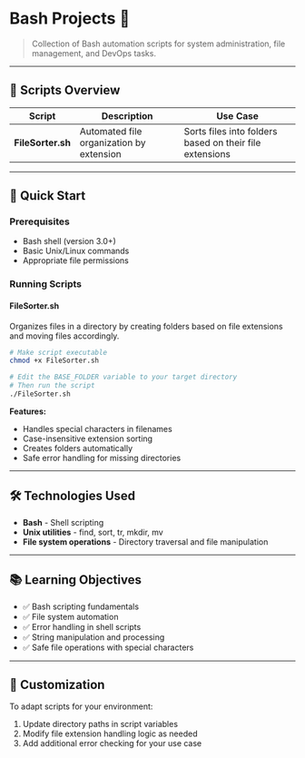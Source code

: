 # Bash Projects 🐧

> Collection of Bash automation scripts for system administration, file management, and DevOps tasks.

---

## 📁 Scripts Overview

| Script | Description | Use Case |
|--------|-------------|----------|
| **FileSorter.sh** | Automated file organization by extension | Sorts files into folders based on their file extensions |

---

## 🚀 Quick Start

### Prerequisites
- Bash shell (version 3.0+)
- Basic Unix/Linux commands
- Appropriate file permissions

### Running Scripts

#### FileSorter.sh
Organizes files in a directory by creating folders based on file extensions and moving files accordingly.

```bash
# Make script executable
chmod +x FileSorter.sh

# Edit the BASE_FOLDER variable to your target directory
# Then run the script
./FileSorter.sh
```

**Features:**
- Handles special characters in filenames
- Case-insensitive extension sorting
- Creates folders automatically
- Safe error handling for missing directories

---

## 🛠️ Technologies Used

- **Bash** - Shell scripting
- **Unix utilities** - find, sort, tr, mkdir, mv
- **File system operations** - Directory traversal and file manipulation

---

## 📚 Learning Objectives

- ✅ Bash scripting fundamentals
- ✅ File system automation
- ✅ Error handling in shell scripts
- ✅ String manipulation and processing
- ✅ Safe file operations with special characters

---

## 🔧 Customization

To adapt scripts for your environment:
1. Update directory paths in script variables
2. Modify file extension handling logic as needed
3. Add additional error checking for your use case